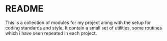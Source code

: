 # README #

This is a collection of modules for my project along with the setup for coding standards and style.
It contain a small set of utilities, some routines which i have seen repeated in each project.
